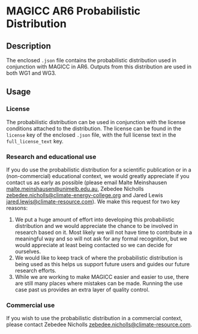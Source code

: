 # MAGICC AR6 Probabilistic Distribution

## Description

The enclosed `.json` file contains the probabilistic distribution used in conjunction with MAGICC in AR6.
Outputs from this distribution are used in both WG1 and WG3.

## Usage

### License

The probabilistic distribution can be used in conjunction with the license conditions attached to the distribution.
The license can be found in the `license` key of the enclosed `.json` file, with the full license text in the `full_license_text` key.

### Research and educational use

If you do use the probabilistic distribution for a scientific publication or in a (non-commercial) educational context, we would greatly appreciate if you contact us as early as possible (please email Malte Meinshausen <malte.meinshausen@unimelb.edu.au>, Zebedee Nicholls <zebedee.nicholls@climate-energy-college.org> and Jared Lewis <jared.lewis@climate-resource.com>).
We make this request for two key reasons:

1. We put a huge amount of effort into developing this probabilistic distribution and we would appreciate the chance to be involved in research based on it. Most likely we will not have time to contribute in a meaningful way and so will not ask for any formal recognition, but we would appreciate at least being contacted so we can decide for ourselves.
2. We would like to keep track of where the probabilistic distribution is being used as this helps us support future users and guides our future research efforts.
3. While we are working to make MAGICC easier and easier to use, there are still many places where mistakes can be made. Running the use case past us provides an extra layer of quality control.

### Commercial use

If you wish to use the probabilistic distribution in a commercial context, please contact Zebedee Nicholls <zebedee.nicholls@climate-resource.com>.
